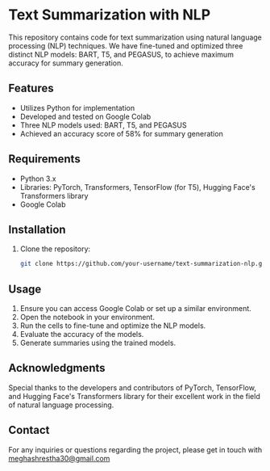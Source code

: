 # Text Summarization with NLP

This repository contains code for text summarization using natural language processing (NLP) techniques. We have fine-tuned and optimized three distinct NLP models: BART, T5, and PEGASUS, to achieve maximum accuracy for summary generation.

## Features

- Utilizes Python for implementation
- Developed and tested on Google Colab
- Three NLP models used: BART, T5, and PEGASUS
- Achieved an accuracy score of 58% for summary generation

## Requirements

- Python 3.x
- Libraries: PyTorch, Transformers, TensorFlow (for T5), Hugging Face's Transformers library
- Google Colab

## Installation

1. Clone the repository:

    ```bash
    git clone https://github.com/your-username/text-summarization-nlp.git
    ```


## Usage

1. Ensure you can access Google Colab or set up a similar environment.
2. Open the notebook in your environment.
3. Run the cells to fine-tune and optimize the NLP models.
4. Evaluate the accuracy of the models.
5. Generate summaries using the trained models.



## Acknowledgments

Special thanks to the developers and contributors of PyTorch, TensorFlow, and Hugging Face's Transformers library for their excellent work in the field of natural language processing.

## Contact

For any inquiries or questions regarding the project, please get in touch with meghashrestha30@gmail.com

